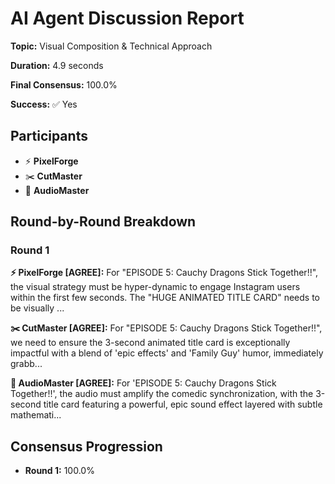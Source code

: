 # AI Agent Discussion Report

**Topic:** Visual Composition & Technical Approach

**Duration:** 4.9 seconds

**Final Consensus:** 100.0%

**Success:** ✅ Yes

## Participants

- ⚡ **PixelForge**
- ✂️ **CutMaster**
- 🎵 **AudioMaster**

## Round-by-Round Breakdown

### Round 1

**⚡ PixelForge [AGREE]:** For "EPISODE 5: Cauchy Dragons Stick Together!!", the visual strategy must be hyper-dynamic to engage Instagram users within the first few seconds. The "HUGE ANIMATED TITLE CARD" needs to be visually ...

**✂️ CutMaster [AGREE]:** For "EPISODE 5: Cauchy Dragons Stick Together!!", we need to ensure the 3-second animated title card is exceptionally impactful with a blend of 'epic effects' and 'Family Guy' humor, immediately grabb...

**🎵 AudioMaster [AGREE]:** For 'EPISODE 5: Cauchy Dragons Stick Together!!', the audio must amplify the comedic synchronization, with the 3-second title card featuring a powerful, epic sound effect layered with subtle mathemati...

## Consensus Progression

- **Round 1:** 100.0%

